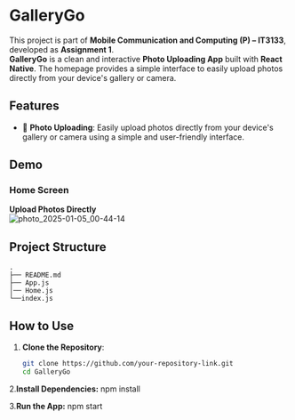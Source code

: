 # GalleryGo  

This project is part of **Mobile Communication and Computing (P) – IT3133**, developed as **Assignment 1**.  
**GalleryGo** is a clean and interactive **Photo Uploading App** built with **React Native**. The homepage provides a simple interface to easily upload photos directly from your device's gallery or camera.  


## Features  

- 📸 **Photo Uploading**: Easily upload photos directly from your device's gallery or camera using a simple and user-friendly interface.  


## Demo  

### Home Screen  
**Upload Photos Directly**  
  ![photo_2025-01-05_00-44-14](https://github.com/user-attachments/assets/3375af55-99d8-4060-a41e-af6f849b0d4a)

## Project Structure  
```
.
├── README.md
├── App.js
│── Home.js
└──index.js

```

## How to Use  

1. **Clone the Repository**:  
   ```bash
   git clone https://github.com/your-repository-link.git
   cd GalleryGo

2.**Install Dependencies:**
npm install

3.**Run the App:**
npm start
